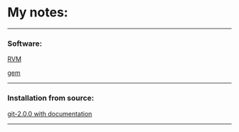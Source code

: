 # My notes:
---

### Software:
[RVM](software/rvm.md)

[gem](software/gem.md)

---

### Installation from source:
[git-2.0.0 with documentation](installation/from_source/git-2.0.0_with_doc.md)

---